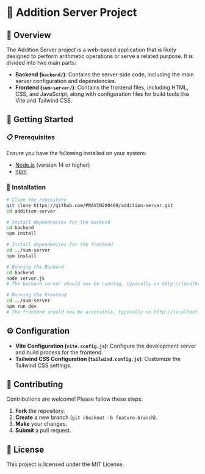 # 🧮 Addition Server Project

## 📖 Overview

The Addition Server project is a web-based application that is likely designed to perform arithmetic operations or serve a related purpose. It is divided into two main parts:

- **Backend (`backend/`)**: Contains the server-side code, including the main server configuration and dependencies.
- **Frontend (`sum-server/`)**: Contains the frontend files, including HTML, CSS, and JavaScript, along with configuration files for build tools like Vite and Tailwind CSS.

## 🚀 Getting Started

### 📋 Prerequisites

Ensure you have the following installed on your system:

- [Node.js](https://nodejs.org/) (version 14 or higher)
- [npm](https://www.npmjs.com/)

### 🔧 Installation

```bash
# Clone the repository
git clone https://github.com/PRAVIN200409/addition-server.git
cd addition-server

# Install dependencies for the backend
cd backend
npm install

# Install dependencies for the frontend
cd ../sum-server
npm install

# Running the Backend
cd backend
node server.js
# The backend server should now be running, typically on http://localhost:3000

# Running the Frontend
cd ../sum-server
npm run dev
# The frontend should now be accessible, typically on http://localhost:5173
```

## ⚙️ Configuration

- **Vite Configuration (`vite.config.js`)**: Configure the development server and build process for the frontend.
- **Tailwind CSS Configuration (`tailwind.config.js`)**: Customize the Tailwind CSS settings.

## 🤝 Contributing

Contributions are welcome! Please follow these steps:

1. **Fork** the repository.
2. **Create** a new branch (`git checkout -b feature-branch`).
3. **Make** your changes.
4. **Submit** a pull request.

## 📝 License

This project is licensed under the MIT License.
